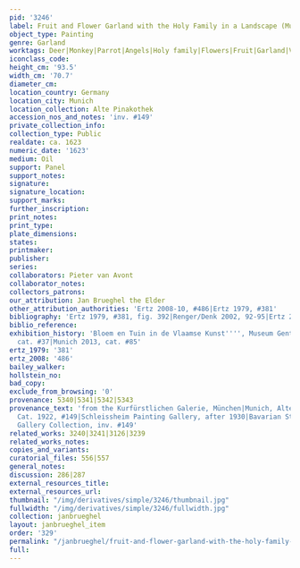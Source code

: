 ```yaml
---
pid: '3246'
label: Fruit and Flower Garland with the Holy Family in a Landscape (Munich)
object_type: Painting
genre: Garland
worktags: Deer|Monkey|Parrot|Angels|Holy family|Flowers|Fruit|Garland|Vegetables
iconclass_code:
height_cm: '93.5'
width_cm: '70.7'
diameter_cm:
location_country: Germany
location_city: Munich
location_collection: Alte Pinakothek
accession_nos_and_notes: 'inv. #149'
private_collection_info:
collection_type: Public
realdate: ca. 1623
numeric_date: '1623'
medium: Oil
support: Panel
support_notes:
signature:
signature_location:
support_marks:
further_inscription:
print_notes:
print_type:
plate_dimensions:
states:
printmaker:
publisher:
series:
collaborators: Pieter van Avont
collaborator_notes:
collectors_patrons:
our_attribution: Jan Brueghel the Elder
other_attribution_authorities: 'Ertz 2008-10, #486|Ertz 1979, #381'
bibliography: 'Ertz 1979, #381, fig. 392|Renger/Denk 2002, 92-95|Ertz 2008-10, #486'
biblio_reference:
exhibition_history: 'Bloem en Tuin in de Vlaamse Kunst'''', Museum Gent, April 1960,
  cat. #37|Munich 2013, cat. #85'
ertz_1979: '381'
ertz_2008: '486'
bailey_walker:
hollstein_no:
bad_copy:
exclude_from_browsing: '0'
provenance: 5340|5341|5342|5343
provenance_text: 'from the Kurfürstlichen Galerie, München|Munich, Alte Pinakothek,
  Cat. 1922, #149|Schleissheim Painting Gallery, after 1930|Bavarian State Painting
  Gallery Collection, inv. #149'
related_works: 3240|3241|3126|3239
related_works_notes:
copies_and_variants:
curatorial_files: 556|557
general_notes:
discussion: 286|287
external_resources_title:
external_resources_url:
thumbnail: "/img/derivatives/simple/3246/thumbnail.jpg"
fullwidth: "/img/derivatives/simple/3246/fullwidth.jpg"
collection: janbrueghel
layout: janbrueghel_item
order: '329'
permalink: "/janbrueghel/fruit-and-flower-garland-with-the-holy-family-in-a-landscape-munich"
full:
---
```

